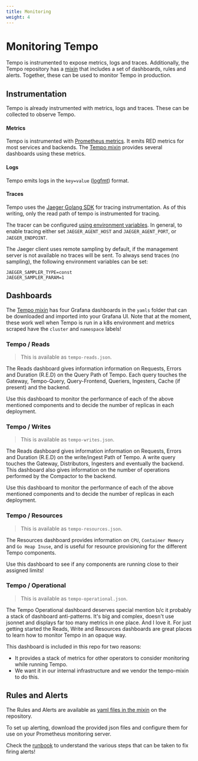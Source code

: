 ```yaml
---
title: Monitoring
weight: 4
---
```


# Monitoring Tempo

Tempo is instrumented to expose metrics, logs and traces.
Additionally, the Tempo repository has a [mixin](https://github.com/grafana/tempo/tree/main/operations/tempo-mixin) that includes a
set of dashboards, rules and alerts.
Together, these can be used to monitor Tempo in production.

## Instrumentation

Tempo is already instrumented with metrics, logs and traces.
These can be collected to observe Tempo.

#### Metrics

Tempo is instrumented with [Prometheus metrics](https://prometheus.io/).
It emits RED metrics for most services and backends.
The [Tempo mixin](#dashboards) provides several dashboards using these metrics.

#### Logs

Tempo emits logs in the `key=value` ([logfmt](https://brandur.org/logfmt)) format.

#### Traces

Tempo uses the [Jaeger Golang SDK](https://github.com/jaegertracing/jaeger-client-go) for tracing instrumentation.
As of this writing, only the read path of tempo is instrumented for tracing.

The tracer can be configured [using environment variables](https://github.com/jaegertracing/jaeger-client-go#environment-variables).
In general, to enable tracing either set `JAEGER_AGENT_HOST` and `JAEGER_AGENT_PORT`, or `JAEGER_ENDPOINT`.

The Jaeger client uses remote sampling by default, if the management server is not available no traces will be sent.
To always send traces (no sampling), the following environment variables can be set:

```
JAEGER_SAMPLER_TYPE=const
JAEGER_SAMPLER_PARAM=1
```

## Dashboards

The [Tempo mixin](https://github.com/grafana/tempo/tree/main/operations/tempo-mixin) has four Grafana dashboards in the `yamls` folder that can be downloaded and imported into your Grafana UI.
Note that at the moment, these work well when Tempo is run in a k8s environment and metrics scraped have the
`cluster` and `namespace` labels!

### Tempo / Reads

> This is available as `tempo-reads.json`.

The Reads dashboard gives information information on Requests, Errors and Duration (R.E.D) on the Query Path of Tempo.
Each query touches the Gateway, Tempo-Query, Query-Frontend, Queriers, Ingesters, Cache (if present) and the backend.

Use this dashboard to monitor the performance of each of the above mentioned components and to decide the number of
replicas in each deployment.

### Tempo / Writes

> This is available as `tempo-writes.json`.

The Reads dashboard gives information information on Requests, Errors and Duration (R.E.D) on the write/ingest Path of Tempo.
A write query touches the Gateway, Distributors, Ingesters and eventually the backend. This dashboard also gives information
on the number of operations performed by the Compactor to the backend.

Use this dashboard to monitor the performance of each of the above mentioned components and to decide the number of
replicas in each deployment.

### Tempo / Resources

> This is available as `tempo-resources.json`.

The Resources dashboard provides information on `CPU`, `Container Memory` and `Go Heap Inuse`, and is useful for resource
provisioning for the different Tempo components.

Use this dashboard to see if any components are running close to their assigned limits!

### Tempo / Operational

> This is available as `tempo-operational.json`.

The Tempo Operational dashboard deserves special mention b/c it probably a stack of dashboard anti-patterns.
It's big and complex, doesn't use jsonnet and displays far too many metrics in one place.  And I love it.
For just getting started the Reads, Write and Resources dashboards are great places to learn how to monitor Tempo in an opaque way.

This dashboard is included in this repo for two reasons:

- It provides a stack of metrics for other operators to consider monitoring while running Tempo.
- We want it in our internal infrastructure and we vendor the tempo-mixin to do this.


## Rules and Alerts

The Rules and Alerts are available as [yaml files in the mixin](https://github.com/grafana/tempo/tree/main/operations/tempo-mixin/yamls) on the repository.

To set up alerting, download the provided json files and configure them for use on your Prometheus monitoring server.

Check the [runbook](https://github.com/grafana/tempo/blob/main/operations/tempo-mixin/runbook.md) to understand the
various steps that can be taken to fix firing alerts!
